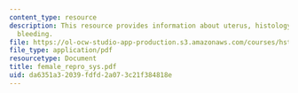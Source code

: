 ```yaml
---
content_type: resource
description: This resource provides information about uterus, histology, and abnormal
  bleeding.
file: https://ol-ocw-studio-app-production.s3.amazonaws.com/courses/hst-071-human-reproductive-biology-fall-2005/da6351a32039fdfd2a073c21f384818e_female_repro_sys.pdf
file_type: application/pdf
resourcetype: Document
title: female_repro_sys.pdf
uid: da6351a3-2039-fdfd-2a07-3c21f384818e
---
```

